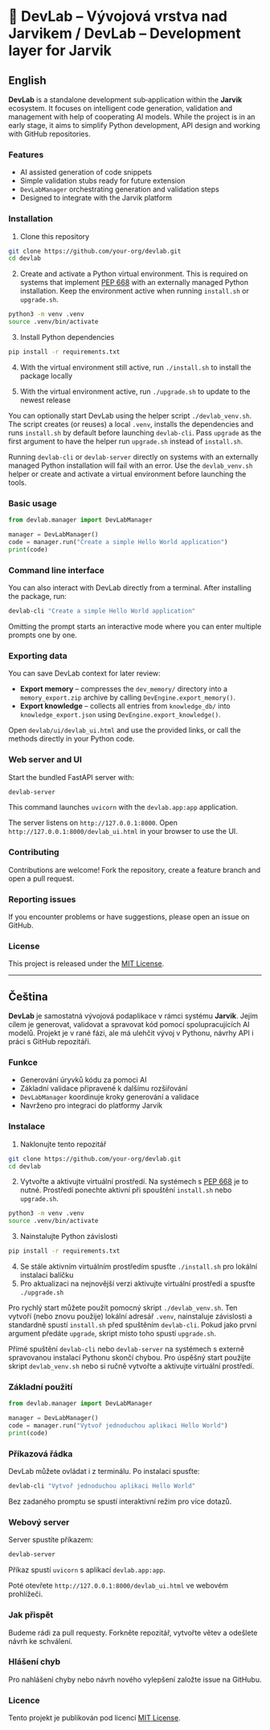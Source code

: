 # 🧠 DevLab – Vývojová vrstva nad Jarvikem / DevLab – Development layer for Jarvik

## English

**DevLab** is a standalone development sub‑application within the **Jarvik** ecosystem. It focuses on intelligent code generation, validation and management with help of cooperating AI models. While the project is in an early stage, it aims to simplify Python development, API design and working with GitHub repositories.

### Features
- AI assisted generation of code snippets
- Simple validation stubs ready for future extension
- `DevLabManager` orchestrating generation and validation steps
- Designed to integrate with the Jarvik platform

### Installation
1. Clone this repository
```bash
git clone https://github.com/your-org/devlab.git
cd devlab
```
2. Create and activate a Python virtual environment. This is required on systems
   that implement [PEP 668](https://peps.python.org/pep-0668/) with an
   externally managed Python installation. Keep the environment active when
   running `install.sh` or `upgrade.sh`.
```bash
python3 -m venv .venv
source .venv/bin/activate
```
3. Install Python dependencies
```bash
pip install -r requirements.txt
```
4. With the virtual environment still active, run `./install.sh` to install the
   package locally

5. With the virtual environment active, run `./upgrade.sh` to update to the newest release

You can optionally start DevLab using the helper script `./devlab_venv.sh`. The
script creates (or reuses) a local `.venv`, installs the dependencies and runs
`install.sh` by default before launching `devlab-cli`. Pass `upgrade` as the
first argument to have the helper run `upgrade.sh` instead of `install.sh`.

Running `devlab-cli` or `devlab-server` directly on systems with an externally
managed Python installation will fail with an error. Use the `devlab_venv.sh`
helper or create and activate a virtual environment before launching the tools.

### Basic usage
```python
from devlab.manager import DevLabManager

manager = DevLabManager()
code = manager.run("Create a simple Hello World application")
print(code)
```

### Command line interface
You can also interact with DevLab directly from a terminal. After installing the
package, run:

```bash
devlab-cli "Create a simple Hello World application"
```

Omitting the prompt starts an interactive mode where you can enter multiple
prompts one by one.

### Exporting data
You can save DevLab context for later review:

* **Export memory** – compresses the `dev_memory/` directory into a `memory_export.zip` archive by calling `DevEngine.export_memory()`.
* **Export knowledge** – collects all entries from `knowledge_db/` into `knowledge_export.json` using `DevEngine.export_knowledge()`.

Open `devlab/ui/devlab_ui.html` and use the provided links, or call the methods directly in your Python code.

### Web server and UI
Start the bundled FastAPI server with:

```bash
devlab-server
```
This command launches `uvicorn` with the ``devlab.app:app`` application.

The server listens on `http://127.0.0.1:8000`. Open
`http://127.0.0.1:8000/devlab_ui.html` in your browser to use the UI.

### Contributing
Contributions are welcome! Fork the repository, create a feature branch and open a pull request.

### Reporting issues
If you encounter problems or have suggestions, please open an issue on GitHub.

### License
This project is released under the [MIT License](LICENSE).

---

## Čeština

**DevLab** je samostatná vývojová podaplikace v rámci systému **Jarvik**. Jejím cílem je generovat, validovat a spravovat kód pomocí spolupracujících AI modelů. Projekt je v rané fázi, ale má ulehčit vývoj v Pythonu, návrhy API i práci s GitHub repozitáři.

### Funkce
- Generování úryvků kódu za pomoci AI
- Základní validace připravené k dalšímu rozšiřování
- `DevLabManager` koordinuje kroky generování a validace
- Navrženo pro integraci do platformy Jarvik

### Instalace
1. Naklonujte tento repozitář
```bash
git clone https://github.com/your-org/devlab.git
cd devlab
```
2. Vytvořte a aktivujte virtuální prostředí. Na systémech s
   [PEP 668](https://peps.python.org/pep-0668/) je to nutné. Prostředí
   ponechte aktivní při spouštění `install.sh` nebo `upgrade.sh`.
```bash
python3 -m venv .venv
source .venv/bin/activate
```
3. Nainstalujte Python závislosti
```bash
pip install -r requirements.txt
```
4. Se stále aktivním virtuálním prostředím spusťte `./install.sh` pro lokální
   instalaci balíčku
5. Pro aktualizaci na nejnovější verzi aktivujte virtuální prostředí a
   spusťte `./upgrade.sh`

Pro rychlý start můžete použít pomocný skript `./devlab_venv.sh`. Ten
vytvoří (nebo znovu použije) lokální adresář `.venv`, nainstaluje závislosti a
standardně spustí `install.sh` před spuštěním `devlab-cli`. Pokud jako první
argument předáte `upgrade`, skript místo toho spustí `upgrade.sh`.

Přímé spuštění `devlab-cli` nebo `devlab-server` na systémech s externě
spravovanou instalací Pythonu skončí chybou. Pro úspěšný start použijte
skript `devlab_venv.sh` nebo si ručně vytvořte a aktivujte virtuální
prostředí.

### Základní použití
```python
from devlab.manager import DevLabManager

manager = DevLabManager()
code = manager.run("Vytvoř jednoduchou aplikaci Hello World")
print(code)
```

### Příkazová řádka
DevLab můžete ovládat i z terminálu. Po instalaci spusťte:

```bash
devlab-cli "Vytvoř jednoduchou aplikaci Hello World"
```

Bez zadaného promptu se spustí interaktivní režim pro více dotazů.

### Webový server
Server spustíte příkazem:

```bash
devlab-server
```
Příkaz spustí `uvicorn` s aplikací ``devlab.app:app``.

Poté otevřete `http://127.0.0.1:8000/devlab_ui.html` ve webovém prohlížeči.

### Jak přispět
Budeme rádi za pull requesty. Forkněte repozitář, vytvořte větev a odešlete návrh ke schválení.

### Hlášení chyb
Pro nahlášení chyby nebo návrh nového vylepšení založte issue na GitHubu.

### Licence
Tento projekt je publikován pod licencí [MIT License](LICENSE).

